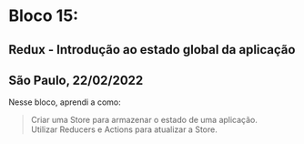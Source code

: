# Bloco 15:

## Redux - Introdução ao estado global da aplicação
## São Paulo, 22/02/2022

Nesse bloco, aprendi a como:

> Criar uma Store para armazenar o estado de uma aplicação.\
> Utilizar Reducers e Actions para atualizar a Store.
